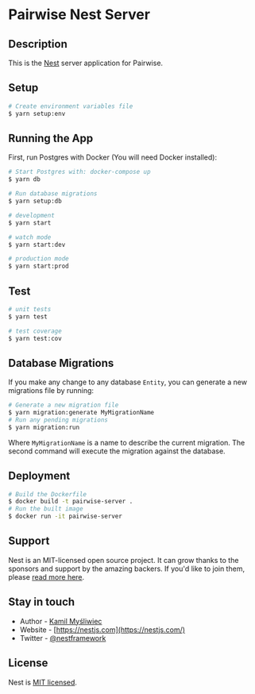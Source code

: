 # Pairwise Nest Server

## Description

This is the [Nest](https://github.com/nestjs/nest) server application for Pairwise.

## Setup

```bash
# Create environment variables file
$ yarn setup:env
```

## Running the App

First, run Postgres with Docker (You will need Docker installed):

```bash
# Start Postgres with: docker-compose up
$ yarn db

# Run database migrations
$ yarn setup:db
```

```bash
# development
$ yarn start

# watch mode
$ yarn start:dev

# production mode
$ yarn start:prod
```

## Test

```bash
# unit tests
$ yarn test

# test coverage
$ yarn test:cov
```

## Database Migrations

If you make any change to any database `Entity`, you can generate a new migrations file by running:

```bash
# Generate a new migration file
$ yarn migration:generate MyMigrationName
# Run any pending migrations
$ yarn migration:run
```

Where `MyMigrationName` is a name to describe the current migration. The second command will execute the migration against the database.

## Deployment

```bash
# Build the Dockerfile
$ docker build -t pairwise-server .
# Run the built image
$ docker run -it pairwise-server
```

## Support

Nest is an MIT-licensed open source project. It can grow thanks to the sponsors and support by the amazing backers. If you'd like to join them, please [read more here](https://docs.nestjs.com/support).

## Stay in touch

- Author - [Kamil Myśliwiec](https://kamilmysliwiec.com)
- Website - [https://nestjs.com](https://nestjs.com/)
- Twitter - [@nestframework](https://twitter.com/nestframework)

## License

Nest is [MIT licensed](LICENSE).
